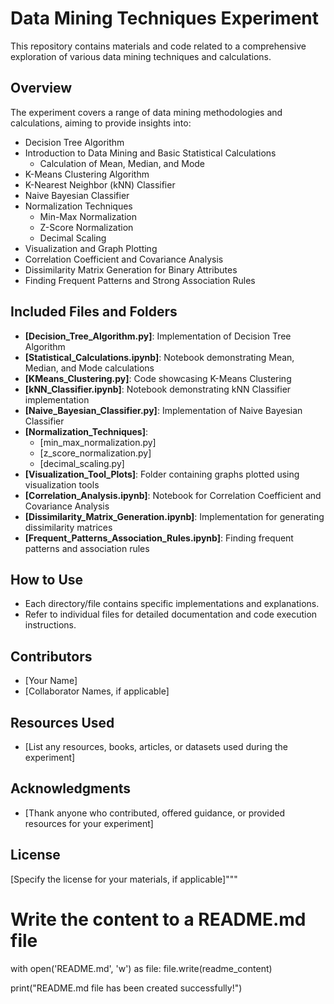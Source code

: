 # Data Mining Techniques Experiment

This repository contains materials and code related to a comprehensive exploration of various data mining techniques and calculations.

## Overview

The experiment covers a range of data mining methodologies and calculations, aiming to provide insights into:

- Decision Tree Algorithm
- Introduction to Data Mining and Basic Statistical Calculations
  - Calculation of Mean, Median, and Mode
- K-Means Clustering Algorithm
- K-Nearest Neighbor (kNN) Classifier
- Naive Bayesian Classifier
- Normalization Techniques
  - Min-Max Normalization
  - Z-Score Normalization
  - Decimal Scaling
- Visualization and Graph Plotting
- Correlation Coefficient and Covariance Analysis
- Dissimilarity Matrix Generation for Binary Attributes
- Finding Frequent Patterns and Strong Association Rules

## Included Files and Folders

- **[Decision_Tree_Algorithm.py]**: Implementation of Decision Tree Algorithm
- **[Statistical_Calculations.ipynb]**: Notebook demonstrating Mean, Median, and Mode calculations
- **[KMeans_Clustering.py]**: Code showcasing K-Means Clustering
- **[kNN_Classifier.ipynb]**: Notebook demonstrating kNN Classifier implementation
- **[Naive_Bayesian_Classifier.py]**: Implementation of Naive Bayesian Classifier
- **[Normalization_Techniques]**:
  - [min_max_normalization.py]
  - [z_score_normalization.py]
  - [decimal_scaling.py]
- **[Visualization_Tool_Plots]**: Folder containing graphs plotted using visualization tools
- **[Correlation_Analysis.ipynb]**: Notebook for Correlation Coefficient and Covariance Analysis
- **[Dissimilarity_Matrix_Generation.ipynb]**: Implementation for generating dissimilarity matrices
- **[Frequent_Patterns_Association_Rules.ipynb]**: Finding frequent patterns and association rules

## How to Use

- Each directory/file contains specific implementations and explanations.
- Refer to individual files for detailed documentation and code execution instructions.

## Contributors

- [Your Name]
- [Collaborator Names, if applicable]

## Resources Used

- [List any resources, books, articles, or datasets used during the experiment]

## Acknowledgments

- [Thank anyone who contributed, offered guidance, or provided resources for your experiment]

## License

[Specify the license for your materials, if applicable]"""

# Write the content to a README.md file
with open('README.md', 'w') as file:
    file.write(readme_content)

print("README.md file has been created successfully!")
